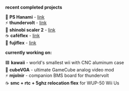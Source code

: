 **recent completed projects**

🔶 **PS Hanami** - [link](https://news.google.com/search?q=ps%20hanami) <br>
⚡ **thundervolt** - [link](https://github.com/mackieks/thundervolt) <br>
🥷 **shinobi scaler 2** - [link](https://github.com/mackieks/Shinobi-Scaler) <br>
☕ **caféflex** - [link](https://github.com/mackieks/cafeFlex) <br>
🗻 **fujiflex** - [link](https://github.com/mackieks/fujiflex)

**currently working on:**

🟦 **kawaii** - world's smallest wii with CNC aluminum case <br>
🧊 **cubeVGA** - ultimate GameCube analog video mod <br>
⚡ **mjolnir** - companion BMS board for thundervolt <br>
☕ **smc + rtc + 5ghz relocation flex** for WUP-50 Wii Us
